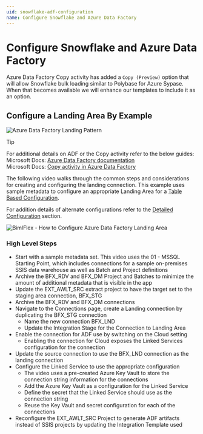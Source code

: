 ```yaml
---
uid: snowflake-adf-configuration
name: Configure Snowflake and Azure Data Factory
---
```


# Configure Snowflake and Azure Data Factory

Azure Data Factory Copy activity has added a `Copy (Preview)` option that will allow Snowflake bulk loading similar to Polybase for Azure Sypase. 
When that becomes available we will enhance our templates to include it as an option. 


## Configure a Landing Area By Example

![Azure Data Factory Landing Pattern](images/diagram-adf-landing-pattern.png "Azure Data Factory Landing Pattern")

> [!TIP]
> For additional details on ADF or the Copy activity refer to the below guides:  
> Microsoft Docs: [Azure Data Factory documentation](https://docs.microsoft.com/en-us/azure/data-factory/)  
> Microsoft Docs: [Copy activity in Azure Data Factory](https://docs.microsoft.com/en-us/azure/data-factory/copy-activity-overview)  

The following video walks through the common steps and considerations for creating and configuring the landing connection.
This example uses sample metadata to configure an appropriate Landing Area for a [Table Based Configuration](#table-based-configuration).

For addition details of alternate configurations refer to the [Detailed Configuration](#detailed-configuration) section.

![BimlFlex - How to Configure Azure Data Factory Landing Area](https://www.youtube.com/watch?v=czmK6R2Y-9c?rel=0&autoplay=0 "BimlFlex - How to Configure Azure Data Factory Landing Area")

### High Level Steps

* Start with a sample metadata set. This video uses the 01 - MSSQL Starting Point, which includes connections for a sample on-premises SSIS data warehouse as well as Batch and Project definitions
* Archive the BFX_RDV and BFX_DM Project and Batches to minimize the amount of additional metadata that is visible in the app
* Update the EXT_AWLT_SRC extract project to have the target set to the staging area connection, BFX_STG
* Archive the BFX_RDV and BFX_DM connections
* Navigate to the Connections page, create a Landing connection by duplicating the BFX_STG connection
  * Name the new connection BFX_LND
  * Update the Integration Stage for the Connection to Landing Area
* Enable the connection for ADF use by switching on the Cloud setting  
  * Enabling the connection for Cloud exposes the Linked Services configuration for the connection
* Update the source connection to use the BFX_LND connection as the landing connection
* Configure the Linked Service to use the appropriate configuration  
  * The video uses a pre-created Azure Key Vault to store the connection string information for the connections  
  * Add the Azure Key Vault as a configuration for the Linked Service  
  * Define the secret that the Linked Service should use as the connection string  
  * Reuse the Key Vault and secret configuration for each of the connections
* Reconfigure the EXT_AWLT_SRC Project to generate ADF artifacts instead of SSIS projects by updating the Integration Template used

